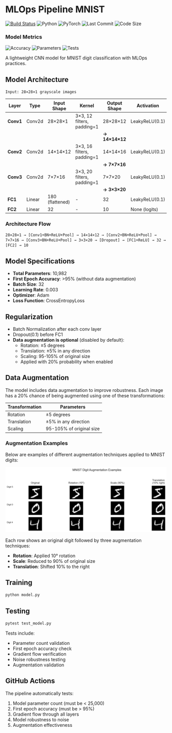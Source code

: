 # MLOps Pipeline MNIST

[![Build Status](https://github.com/weavermonkey/mlops-pipeline-mnist/actions/workflows/test.yml/badge.svg)](https://github.com/weavermonkey/mlops-pipeline-mnist/actions/workflows/test.yml)
![Python](https://img.shields.io/badge/python-3.10-blue.svg)
![PyTorch](https://img.shields.io/badge/PyTorch-2.0-red.svg)
![Last Commit](https://img.shields.io/github/last-commit/weavermonkey/mlops-pipeline-mnist)
![Code Size](https://img.shields.io/github/languages/code-size/weavermonkey/mlops-pipeline-mnist)

### Model Metrics
![Accuracy](https://img.shields.io/badge/accuracy-95%25-success)
![Parameters](https://img.shields.io/badge/parameters-<25K-informational)
![Tests](https://img.shields.io/badge/tests-passing-brightgreen)

A lightweight CNN model for MNIST digit classification with MLOps practices.

## Model Architecture

```
Input: 28×28×1 grayscale images
```

| Layer | Type | Input Shape | Kernel | Output Shape | Activation | Pooling |
|-------|------|-------------|--------|--------------|------------|---------|
| **Conv1** | Conv2d | 28×28×1 | 3×3, 12 filters, padding=1 | 28×28×12 | LeakyReLU(0.1) | MaxPool2d(2) |
| | | | | **→ 14×14×12** | | |
| **Conv2** | Conv2d | 14×14×12 | 3×3, 16 filters, padding=1 | 14×14×16 | LeakyReLU(0.1) | MaxPool2d(2) |
| | | | | **→ 7×7×16** | | |
| **Conv3** | Conv2d | 7×7×16 | 3×3, 20 filters, padding=1 | 7×7×20 | LeakyReLU(0.1) | MaxPool2d(2) |
| | | | | **→ 3×3×20** | | |
| **FC1** | Linear | 180 (flattened) | - | 32 | LeakyReLU(0.1) | - |
| **FC2** | Linear | 32 | - | 10 | None (logits) | - |

### Architecture Flow
```
28×28×1 → [Conv1+BN+ReLU+Pool] → 14×14×12 → [Conv2+BN+ReLU+Pool] → 7×7×16 → [Conv3+BN+ReLU+Pool] → 3×3×20 → [Dropout] → [FC1+ReLU] → 32 → [FC2] → 10
```

## Model Specifications

- **Total Parameters**: 10,982
- **First Epoch Accuracy**: >95% (without data augmentation)
- **Batch Size**: 32
- **Learning Rate**: 0.003
- **Optimizer**: Adam
- **Loss Function**: CrossEntropyLoss

## Regularization

- Batch Normalization after each conv layer
- Dropout(0.1) before FC1
- **Data augmentation is optional** (disabled by default):
  - Rotation: ±5 degrees
  - Translation: ±5% in any direction
  - Scaling: 95-105% of original size
  - Applied with 20% probability when enabled

## Data Augmentation
The model includes data augmentation to improve robustness. Each image has a 20% chance of being augmented using one of these transformations:

| Transformation | Parameters |
|---------------|------------|
| Rotation | ±5 degrees |
| Translation | ±5% in any direction |
| Scaling | 95-105% of original size |

### Augmentation Examples
Below are examples of different augmentation techniques applied to MNIST digits:

![Augmentation Examples](augmentation_samples.png)

Each row shows an original digit followed by three augmentation techniques:
- **Rotation**: Applied 10° rotation
- **Scale**: Reduced to 90% of original size
- **Translation**: Shifted 10% to the right

## Training

```python
python model.py
```

## Testing

```python
pytest test_model.py
```

Tests include:
- Parameter count validation
- First epoch accuracy check
- Gradient flow verification
- Noise robustness testing
- Augmentation validation

## GitHub Actions
The pipeline automatically tests:
1. Model parameter count (must be < 25,000)
2. First epoch accuracy (must be > 95%)
3. Gradient flow through all layers
4. Model robustness to noise
5. Augmentation effectiveness
